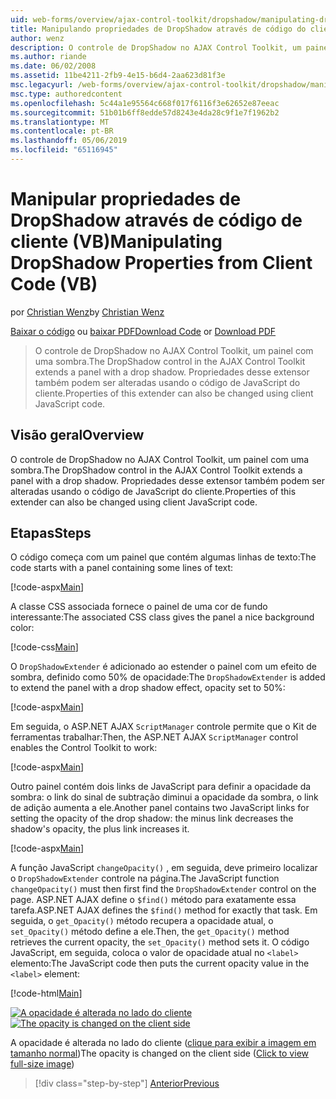 ```yaml
---
uid: web-forms/overview/ajax-control-toolkit/dropshadow/manipulating-dropshadow-properties-from-client-code-vb
title: Manipulando propriedades de DropShadow através de código do cliente (VB) | Microsoft Docs
author: wenz
description: O controle de DropShadow no AJAX Control Toolkit, um painel com uma sombra. Propriedades desse extensor também podem ser alteradas usando o cliente JavaScript&lt;2}&lt;1}...
ms.author: riande
ms.date: 06/02/2008
ms.assetid: 11be4211-2fb9-4e15-b6d4-2aa623d81f3e
msc.legacyurl: /web-forms/overview/ajax-control-toolkit/dropshadow/manipulating-dropshadow-properties-from-client-code-vb
msc.type: authoredcontent
ms.openlocfilehash: 5c44a1e95564c668f017f6116f3e62652e87eeac
ms.sourcegitcommit: 51b01b6ff8edde57d8243e4da28c9f1e7f1962b2
ms.translationtype: MT
ms.contentlocale: pt-BR
ms.lasthandoff: 05/06/2019
ms.locfileid: "65116945"
---
```

# <a name="manipulating-dropshadow-properties-from-client-code-vb"></a><span data-ttu-id="2b39b-104">Manipular propriedades de DropShadow através de código de cliente (VB)</span><span class="sxs-lookup"><span data-stu-id="2b39b-104">Manipulating DropShadow Properties from Client Code (VB)</span></span>

<span data-ttu-id="2b39b-105">por [Christian Wenz](https://github.com/wenz)</span><span class="sxs-lookup"><span data-stu-id="2b39b-105">by [Christian Wenz](https://github.com/wenz)</span></span>

<span data-ttu-id="2b39b-106">[Baixar o código](http://download.microsoft.com/download/5/1/6/51652a81-500b-4f6b-88d3-617103e7941e/DropShadow2.vb.zip) ou [baixar PDF](http://download.microsoft.com/download/b/6/a/b6ae89ee-df69-4c87-9bfb-ad1eb2b23373/dropshadow2VB.pdf)</span><span class="sxs-lookup"><span data-stu-id="2b39b-106">[Download Code](http://download.microsoft.com/download/5/1/6/51652a81-500b-4f6b-88d3-617103e7941e/DropShadow2.vb.zip) or [Download PDF](http://download.microsoft.com/download/b/6/a/b6ae89ee-df69-4c87-9bfb-ad1eb2b23373/dropshadow2VB.pdf)</span></span>

> <span data-ttu-id="2b39b-107">O controle de DropShadow no AJAX Control Toolkit, um painel com uma sombra.</span><span class="sxs-lookup"><span data-stu-id="2b39b-107">The DropShadow control in the AJAX Control Toolkit extends a panel with a drop shadow.</span></span> <span data-ttu-id="2b39b-108">Propriedades desse extensor também podem ser alteradas usando o código de JavaScript do cliente.</span><span class="sxs-lookup"><span data-stu-id="2b39b-108">Properties of this extender can also be changed using client JavaScript code.</span></span>

## <a name="overview"></a><span data-ttu-id="2b39b-109">Visão geral</span><span class="sxs-lookup"><span data-stu-id="2b39b-109">Overview</span></span>

<span data-ttu-id="2b39b-110">O controle de DropShadow no AJAX Control Toolkit, um painel com uma sombra.</span><span class="sxs-lookup"><span data-stu-id="2b39b-110">The DropShadow control in the AJAX Control Toolkit extends a panel with a drop shadow.</span></span> <span data-ttu-id="2b39b-111">Propriedades desse extensor também podem ser alteradas usando o código de JavaScript do cliente.</span><span class="sxs-lookup"><span data-stu-id="2b39b-111">Properties of this extender can also be changed using client JavaScript code.</span></span>

## <a name="steps"></a><span data-ttu-id="2b39b-112">Etapas</span><span class="sxs-lookup"><span data-stu-id="2b39b-112">Steps</span></span>

<span data-ttu-id="2b39b-113">O código começa com um painel que contém algumas linhas de texto:</span><span class="sxs-lookup"><span data-stu-id="2b39b-113">The code starts with a panel containing some lines of text:</span></span>

[!code-aspx[Main](manipulating-dropshadow-properties-from-client-code-vb/samples/sample1.aspx)]

<span data-ttu-id="2b39b-114">A classe CSS associada fornece o painel de uma cor de fundo interessante:</span><span class="sxs-lookup"><span data-stu-id="2b39b-114">The associated CSS class gives the panel a nice background color:</span></span>

[!code-css[Main](manipulating-dropshadow-properties-from-client-code-vb/samples/sample2.css)]

<span data-ttu-id="2b39b-115">O `DropShadowExtender` é adicionado ao estender o painel com um efeito de sombra, definido como 50% de opacidade:</span><span class="sxs-lookup"><span data-stu-id="2b39b-115">The `DropShadowExtender` is added to extend the panel with a drop shadow effect, opacity set to 50%:</span></span>

[!code-aspx[Main](manipulating-dropshadow-properties-from-client-code-vb/samples/sample3.aspx)]

<span data-ttu-id="2b39b-116">Em seguida, o ASP.NET AJAX `ScriptManager` controle permite que o Kit de ferramentas trabalhar:</span><span class="sxs-lookup"><span data-stu-id="2b39b-116">Then, the ASP.NET AJAX `ScriptManager` control enables the Control Toolkit to work:</span></span>

[!code-aspx[Main](manipulating-dropshadow-properties-from-client-code-vb/samples/sample4.aspx)]

<span data-ttu-id="2b39b-117">Outro painel contém dois links de JavaScript para definir a opacidade da sombra: o link do sinal de subtração diminui a opacidade da sombra, o link de adição aumenta a ele.</span><span class="sxs-lookup"><span data-stu-id="2b39b-117">Another panel contains two JavaScript links for setting the opacity of the drop shadow: the minus link decreases the shadow's opacity, the plus link increases it.</span></span>

[!code-aspx[Main](manipulating-dropshadow-properties-from-client-code-vb/samples/sample5.aspx)]

<span data-ttu-id="2b39b-118">A função JavaScript `changeOpacity()` , em seguida, deve primeiro localizar o `DropShadowExtender` controle na página.</span><span class="sxs-lookup"><span data-stu-id="2b39b-118">The JavaScript function `changeOpacity()` must then first find the `DropShadowExtender` control on the page.</span></span> <span data-ttu-id="2b39b-119">ASP.NET AJAX define o `$find()` método para exatamente essa tarefa.</span><span class="sxs-lookup"><span data-stu-id="2b39b-119">ASP.NET AJAX defines the `$find()` method for exactly that task.</span></span> <span data-ttu-id="2b39b-120">Em seguida, o `get_Opacity()` método recupera a opacidade atual, o `set_Opacity()` método define a ele.</span><span class="sxs-lookup"><span data-stu-id="2b39b-120">Then, the `get_Opacity()` method retrieves the current opacity, the `set_Opacity()` method sets it.</span></span> <span data-ttu-id="2b39b-121">O código JavaScript, em seguida, coloca o valor de opacidade atual no `<label>` elemento:</span><span class="sxs-lookup"><span data-stu-id="2b39b-121">The JavaScript code then puts the current opacity value in the `<label>` element:</span></span>

[!code-html[Main](manipulating-dropshadow-properties-from-client-code-vb/samples/sample6.html)]

<span data-ttu-id="2b39b-122">[![A opacidade é alterada no lado do cliente](manipulating-dropshadow-properties-from-client-code-vb/_static/image2.png)](manipulating-dropshadow-properties-from-client-code-vb/_static/image1.png)</span><span class="sxs-lookup"><span data-stu-id="2b39b-122">[![The opacity is changed on the client side](manipulating-dropshadow-properties-from-client-code-vb/_static/image2.png)](manipulating-dropshadow-properties-from-client-code-vb/_static/image1.png)</span></span>

<span data-ttu-id="2b39b-123">A opacidade é alterada no lado do cliente ([clique para exibir a imagem em tamanho normal](manipulating-dropshadow-properties-from-client-code-vb/_static/image3.png))</span><span class="sxs-lookup"><span data-stu-id="2b39b-123">The opacity is changed on the client side ([Click to view full-size image](manipulating-dropshadow-properties-from-client-code-vb/_static/image3.png))</span></span>

> [!div class="step-by-step"]
> [<span data-ttu-id="2b39b-124">Anterior</span><span class="sxs-lookup"><span data-stu-id="2b39b-124">Previous</span></span>](adjusting-the-z-index-of-a-dropshadow-vb.md)
